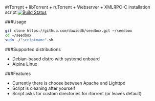 #rTorrent + libTorrent + ruTorrent + Webserver + XMLRPC-C installation script
[![Build Status](https://travis-ci.org/dawidd6/seedbox.svg?branch=master)](https://travis-ci.org/dawidd6/seedbox)

###Usage
```sh
git clone https://github.com/dawidd6/seedbox.git ~/seedbox
cd ~/seedbox
sudo ./"scriptname".sh
```
###Supported distributions
- Debian-based distro with systemd onboard
- Alpine Linux

###Features
- Currently there is choose between Apache and Lighttpd
- Script is cleaning after yourself
- Script asks for custom directories for rtorrent (or leaves default)
